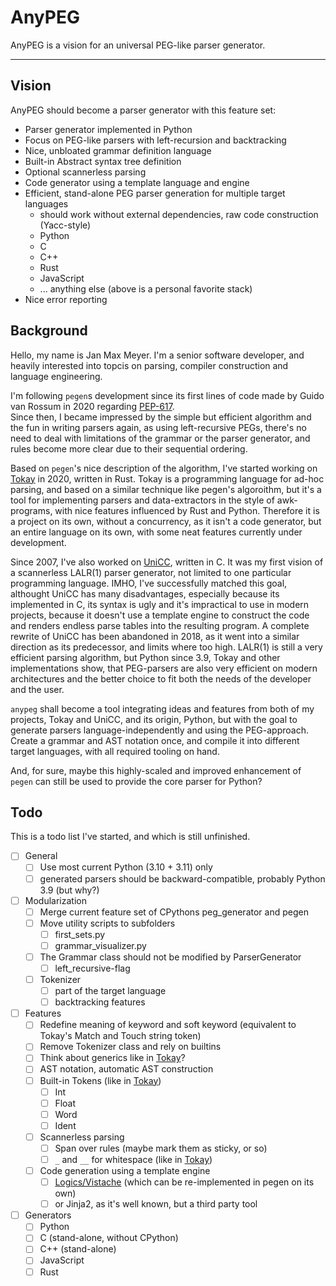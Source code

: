 # AnyPEG

AnyPEG is a vision for an universal PEG-like parser generator.

---

## Vision

AnyPEG should become a parser generator with this feature set:

- Parser generator implemented in Python
- Focus on PEG-like parsers with left-recursion and backtracking
- Nice, unbloated grammar definition language
- Built-in Abstract syntax tree definition
- Optional scannerless parsing
- Code generator using a template language and engine
- Efficient, stand-alone PEG parser generation for multiple target languages
  - should work without external dependencies, raw code construction (Yacc-style)
  - Python
  - C
  - C++
  - Rust
  - JavaScript
  - ... anything else (above is a personal favorite stack)
- Nice error reporting

## Background

Hello, my name is Jan Max Meyer. I'm a senior software developer, and heavily interested into topcis on parsing, compiler construction and language engineering.

I'm following `pegen`s development since its first lines of code made by Guido van Rossum in 2020 regarding [PEP-617](https://peps.python.org/pep-0617/).<br>
Since then, I became impressed by the simple but efficient algorithm and the fun in writing parsers again, as using left-recursive PEGs, there's no need to deal with limitations of the grammar or the parser generator, and rules become more clear due to their sequential ordering.

Based on `pegen`'s nice description of the algorithm, I've started working on [Tokay](https://github.com/tokay-lang/tokay) in 2020, written in Rust. Tokay is a programming language for ad-hoc parsing, and based on a similar technique like pegen's algoroithm, but it's a tool for implementing parsers and data-extractors in the style of awk-programs, with nice features influenced by Rust and Python. Therefore it is a project on its own, without a concurrency, as it isn't a code generator, but an entire language on its own, with some neat features currently under development.

Since 2007, I've also worked on [UniCC](https://github.com/phorward/unicc), written in C. It was my first vision of a scannerless LALR(1) parser generator, not limited to one particular programming language. IMHO, I've successfully matched this goal, althought UniCC has many disadvantages, especially because its implemented in C, its syntax is ugly and it's impractical to use in modern projects, because it doesn't use a template engine to construct the code and renders endless parse tables into the resulting program. A complete rewrite of UniCC has been abandoned in 2018, as it went into a similar direction as its predecessor, and limits where too high. LALR(1) is still a very efficient parsing algorithm, but Python since 3.9, Tokay and other implementations show, that PEG-parsers are also very efficient on modern architectures and the better choice to fit both the needs of the developer and the user.

`anypeg` shall become a tool integrating ideas and features from both of my projects, Tokay and UniCC, and its origin, Python, but with the goal to generate parsers language-independently and using the PEG-approach. Create a grammar and AST notation once, and compile it into different target languages, with all required tooling on hand.

And, for sure, maybe this highly-scaled and improved enhancement of `pegen` can still be used to provide the core parser for Python?

## Todo

This is a todo list I've started, and which is still unfinished.

- [ ] General
  - [ ] Use most current Python (3.10 + 3.11) only
  - [ ] generated parsers should be backward-compatible, probably Python 3.9 (but why?)
- [ ] Modularization
  - [ ] Merge current feature set of CPythons peg_generator and pegen
  - [ ] Move utility scripts to subfolders
    - [ ] first_sets.py
    - [ ] grammar_visualizer.py
  - [ ] The Grammar class should not be modified by ParserGenerator
    - [ ] left_recursive-flag
  - [ ] Tokenizer
    - [ ] part of the target language
    - [ ] backtracking features
- [ ] Features
  - [ ] Redefine meaning of keyword and soft keyword (equivalent to Tokay's Match and Touch string token)
  - [ ] Remove Tokenizer class and rely on builtins
  - [ ] Think about generics like in [Tokay](https://tokay.dev)?
  - [ ] AST notation, automatic AST construction
  - [ ] Built-in Tokens (like in [Tokay](https://tokay.dev))
    - [ ] Int
    - [ ] Float
    - [ ] Word
    - [ ] Ident
  - [ ] Scannerless parsing
    - [ ] Span over rules (maybe mark them as sticky, or so)
    - [ ] `_` and `__` for whitespace (like in [Tokay](https://tokay.dev))
  - [ ] Code generation using a template engine
    - [ ] [Logics/Vistache](https://github.com/viur-framework/logics) (which can be re-implemented in pegen on its own)
    - [ ] or Jinja2, as it's well known, but a third party tool
- [ ] Generators
  - [ ] Python
  - [ ] C (stand-alone, without CPython)
  - [ ] C++ (stand-alone)
  - [ ] JavaScript
  - [ ] Rust
